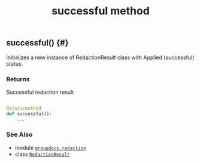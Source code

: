 ﻿---
title: successful method
second_title: GroupDocs.Redaction for Python via .NET API References
description: 
type: docs
weight: 50
url: /python-net/groupdocs.redaction/redactionresult/successful/
is_root: false
---

## successful() {#}

Initializes a new instance of RedactionResult class with Applied (successful) status.


### Returns 


Successful redaction result


```python

@staticmethod
def successful():
    ...
```





### See Also
* module [`groupdocs.redaction`](../../)
* class [`RedactionResult`](/redaction/python-net/groupdocs.redaction/redactionresult)
